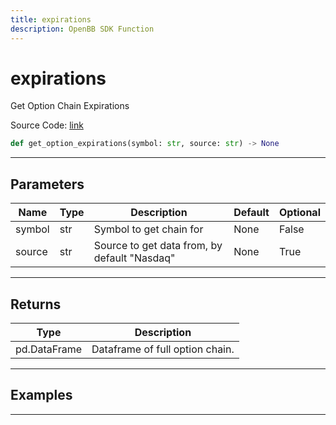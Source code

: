 ```yaml
---
title: expirations
description: OpenBB SDK Function
---
```


# expirations

Get Option Chain Expirations

Source Code: [link](https://github.com/OpenBB-finance/OpenBBTerminal/tree/main/openbb_terminal/stocks/options/options_sdk_helper.py#L63)

```python
def get_option_expirations(symbol: str, source: str) -> None
```
---

## Parameters

| Name | Type | Description | Default | Optional |
| ---- | ---- | ----------- | ------- | -------- |
| symbol | str | Symbol to get chain for | None | False |
| source | str | Source to get data from, by default "Nasdaq" | None | True |

---

## Returns

| Type | Description |
| ---- | ----------- |
| pd.DataFrame | Dataframe of full option chain. |

---

## Examples

---

